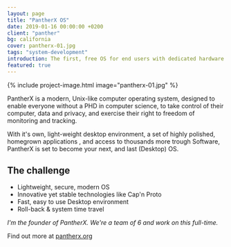 ```yaml
---
layout: page
title: "PantherX OS"
date: 2019-01-16 00:00:00 +0200
client: "panther"
bg: california
cover: pantherx-01.jpg
tags: "system-development"
introduction: The first, free OS for end users with dedicated hardware.
featured: true
---
```


{% include project-image.html image="pantherx-01.jpg" %}

PantherX is a modern, Unix-like computer operating system, designed to enable everyone without a PHD in computer science, to take control of their computer, data and privacy, and exercise their right to freedom of monitoring and tracking.

With it's own, light-weight desktop environment, a set of highly polished, homegrown applications , and access to thousands more trough Software, PantherX is set to become your next, and last (Desktop) OS. 

## The challenge

- Lightweight, secure, modern OS
- Innovative yet stable technologies like Cap'n Proto
- Fast, easy to use Desktop environment
- Roll-back & system time travel

_I'm the founder of PantherX. We're a team of 6 and work on this full-time._

Find out more at [pantherx.org](https://www.pantherx.org/)
